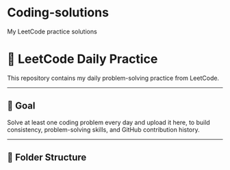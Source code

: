 # Coding-solutions
My LeetCode practice solutions

# 🧠 LeetCode Daily Practice

This repository contains my daily problem-solving practice from LeetCode.

---

## 📅 Goal

Solve at least one coding problem every day and upload it here, to build consistency, problem-solving skills, and GitHub contribution history.

---

## 📁 Folder Structure


